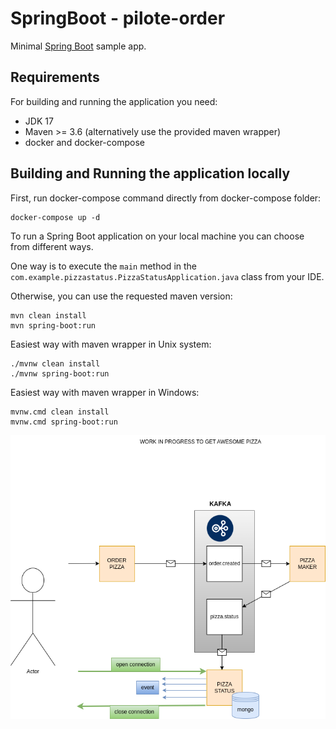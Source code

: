 # SpringBoot -  pilote-order
Minimal [Spring Boot](http://projects.spring.io/spring-boot/) sample app.

## Requirements

For building and running the application you need:

- JDK 17
- Maven >= 3.6 (alternatively use the provided maven wrapper)
- docker and docker-compose

## Building and Running the application locally

First, run docker-compose command directly from docker-compose folder:
```shell
docker-compose up -d
```
To run a Spring Boot application on your local machine you can choose from different ways.

One way is to execute the `main` method in the `com.example.pizzastatus.PizzaStatusApplication.java` class from your IDE.

Otherwise, you can use the requested maven version:
```shell
mvn clean install
mvn spring-boot:run
```
Easiest way with maven wrapper in Unix system:
```shell
./mvnw clean install
./mvnw spring-boot:run
```
Easiest way with maven wrapper in Windows:
```shell
mvnw.cmd clean install
mvnw.cmd spring-boot:run
```

![img.png](img.png)